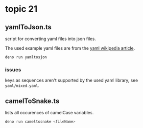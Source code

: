 # topic 21

## yamlToJson.ts

script for converting yaml files into json files.

The used example yaml files are from the [yaml wikipedia article](https://en.wikipedia.org/wiki/YAML).

```bash
deno run yamltosjon
```

### issues

keys as sequences aren't supported by the used yaml library, see `yaml/mixed.yaml`.

## camelToSnake.ts

lists all occurences of camelCase variables.

```bash
deno run cameltosnake <fileName>
```